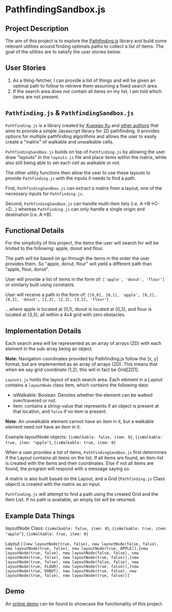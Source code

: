 PathfindingSandbox.js
==============

Project Description
------------

The aim of this project is to explore the [Pathfinding.js](https://qiao.github.io/PathFinding.js/visual/) library and build some relevant utilities around finding optimals paths to collect a list of items. The goal of the utlities are to satisfy the user stories below.

User Stories
------
1. As a thing-fetcher, I can provide a list of things and will be given an optimal path to follow to
 retrieve them assuming a fixed search area.
2. If the search area does not contain all items on my list, I am told which items are not present.

`Pathfinding.js` & `PathfindingSandbox.js`
------
`Pathfinding.js` is a library created by [Xueqiao Xu](https://github.com/qiao) and [other authors](https://github.com/qiao/PathFinding.js/blob/master/docs/contributor-guide/authors.md) that aims to provide a simple Javascript library for 2D pathfinding. It provides options for multiple pathfinding algorithms and allows the user to easily create a "matrix" of walkable and unwalkable cells.

`PathfindingSandbox.js` builds on top of `Pathfinding.js` by allowing the user draw "layouts" in the `layouts.js` file and place items within the matrix, while also still being able to set each cell as walkable or not.

The other utility functions then allow the user to use these layouts to provide `Pathfinding.js` with the inputs it needs to find a path.

First, `PathfindingSandbox.js` can extract a matrix from a layout, one of the necessary inputs for `Pathfinding.js`.

Second, `PathfindingSandbox.js` can handle multi-item lists (i.e. A->B->C->D...) whereas `Pathfinding.js` can only handle a single origin and destination (i.e. A->B).

Functional Details
------
For the simplicity of this project, the items the user will search for will be limited to the following:
apple, donut and flour.

The path will be based on go through the items in the order the user provides them. So "apple, donut, flour" will yield a different path than "apple, flour, donut".

User will provide a list of items in the form of:
```['apple', 'donut', 'flour']```
or similarly built using constants.

User will receive a path in the form of:
```[[0,0], [0,1], 'apple', [0,2], [0,3], 'donut', [1,3], [2,3], [3,3], 'flour']```

...where apple is located at (0,1), donut is located at (0,3), and flour is located at (3,3), all within
a 4x4 grid with zero obstacles.

Implementation Details
------
Each search area will be represented as an array of arrays (2D) with each element in the sub-array being
an object.

**Note:** Navigation coordinates provided by Pathfinding.js follow the [x, y] format, but are
implemented as an array of arrays (2D). This means that when we say grid coordinate (1,2), this will
in fact be Grid[2][1].

`Layouts.js` holds the layout of each search area. Each element in a Layout contains a `layoutNode` class item, which contains the following data:
* isWalkable: Boolean. Denotes whether the element can be walked over/travered or not.
* item: contains a string-value that represents if an object is present at that location, and `false` if
no item is present.

**Note**: An unwalkable element cannot have an item in it, but a walkable element need not have an item
in it.

Example layoutNode objects:
```{isWalkable: false, item: 0}```,
```{isWalkable: true, item: "apple"}```,
```{isWalkable: true, item: 0}```

When a user provides a list of items, `PathfindingSandbox.js` first determines if the Layout contains
all items on the list. If all items are found, an item-list is created with the items and their coordinates. Else if not all items are found, the program will respond with a message saying so.

A matrix is also built based on the Layout, and a Grid (`Pathfinding.js` Class object) is created with the matrix as an input.

`Pathfinding.js` will attempt to find a path using the created Grid and the Item List. If no path is available, an empty list will be returned.

Example Data Things
------
layoutNode Class:
```{isWalkable: false, item: 0}```,
```{isWalkable: true, item: "apple"}```,
```{isWalkable: true, item: 0}```

Layout
```[[new layoutNode(true, false), new layoutNode(false, false), new layoutNode(true, false), new layoutNode(true, APPLE)],[new layoutNode(true, false), new layoutNode(false, false), new layoutNode(true, false), new layoutNode(true, false)],[new layoutNode(true, false), new layoutNode(false, false), new layoutNode(true, FLOUR), new layoutNode(true, false)],[new layoutNode(true, DONUT), new layoutNode(true, false), new layoutNode(true, false), new layoutNode(true, false)]]```


Demo
------

An [online demo](http://www.google.com) can be found to showcase the functionality of this project.

